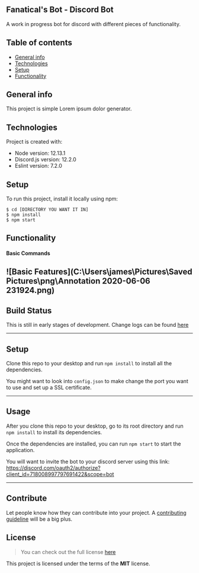 ## Fanatical's Bot - Discord Bot
A work in progress bot for discord with different pieces of functionality.


## Table of contents
* [General info](#general-info)
* [Technologies](#technologies)
* [Setup](#setup)
* [Functionality](#functionality)

## General info
This project is simple Lorem ipsum dolor generator.
	
## Technologies
Project is created with:
* Node version: 12.13.1
* Discord.js version: 12.2.0
* Eslint version: 7.2.0
	
## Setup
To run this project, install it locally using npm:

```
$ cd [DIRECTORY YOU WANT IT IN]
$ npm install
$ npm start
```

## Functionality

#### Basic Commands

![Basic Features](C:\Users\james\Pictures\Saved Pictures\png\Annotation 2020-06-06 231924.png)
---

## Build Status

This is still in early stages of development. Change logs can be found [here](https://github.com/wrkdev/fanatical-bot/blob/master/CHANGELOG.md)

---

## Setup
Clone this repo to your desktop and run `npm install` to install all the dependencies.

You might want to look into `config.json` to make change the port you want to use and set up a SSL certificate.

---

## Usage
After you clone this repo to your desktop, go to its root directory and run `npm install` to install its dependencies.

Once the dependencies are installed, you can run  `npm start` to start the application.

You will want to invite the bot to your discord server using this link: https://discord.com/oauth2/authorize?client_id=718008997797691422&scope=bot

---

## Contribute

Let people know how they can contribute into your project. A [contributing guideline](https://github.com/zulip/zulip-electron/blob/master/CONTRIBUTING.md) will be a big plus.

## License
>You can check out the full license [here](https://github.com/wrkdev/fanatical-bot/blob/master/LICENSE)

This project is licensed under the terms of the **MIT** license.